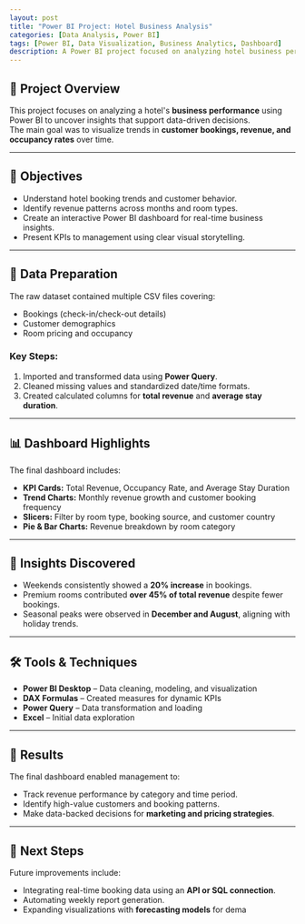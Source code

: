 ```yaml
---
layout: post
title: "Power BI Project: Hotel Business Analysis"
categories: [Data Analysis, Power BI]
tags: [Power BI, Data Visualization, Business Analytics, Dashboard]
description: A Power BI project focused on analyzing hotel business performance through interactive dashboards and data insights.
---
```


## 🏨 Project Overview

This project focuses on analyzing a hotel's **business performance** using Power BI to uncover insights that support data-driven decisions.  
The main goal was to visualize trends in **customer bookings, revenue, and occupancy rates** over time.

---

## 🎯 Objectives

- Understand hotel booking trends and customer behavior.  
- Identify revenue patterns across months and room types.  
- Create an interactive Power BI dashboard for real-time business insights.  
- Present KPIs to management using clear visual storytelling.

---

## 🧹 Data Preparation

The raw dataset contained multiple CSV files covering:
- Bookings (check-in/check-out details)
- Customer demographics
- Room pricing and occupancy

### Key Steps:
1. Imported and transformed data using **Power Query**.  
2. Cleaned missing values and standardized date/time formats.  
3. Created calculated columns for **total revenue** and **average stay duration**.

---

## 📊 Dashboard Highlights

The final dashboard includes:
- **KPI Cards:** Total Revenue, Occupancy Rate, and Average Stay Duration  
- **Trend Charts:** Monthly revenue growth and customer booking frequency  
- **Slicers:** Filter by room type, booking source, and customer country  
- **Pie & Bar Charts:** Revenue breakdown by room category  

---

## 🧠 Insights Discovered

- Weekends consistently showed a **20% increase** in bookings.  
- Premium rooms contributed **over 45% of total revenue** despite fewer bookings.  
- Seasonal peaks were observed in **December and August**, aligning with holiday trends.

---

## 🛠 Tools & Techniques

- **Power BI Desktop** – Data cleaning, modeling, and visualization  
- **DAX Formulas** – Created measures for dynamic KPIs  
- **Power Query** – Data transformation and loading  
- **Excel** – Initial data exploration  

---

## 📁 Results

The final dashboard enabled management to:
- Track revenue performance by category and time period.  
- Identify high-value customers and booking patterns.  
- Make data-backed decisions for **marketing and pricing strategies**.

---

## 🚀 Next Steps

Future improvements include:
- Integrating real-time booking data using an **API or SQL connection**.  
- Automating weekly report generation.  
- Expanding visualizations with **forecasting models** for dema
